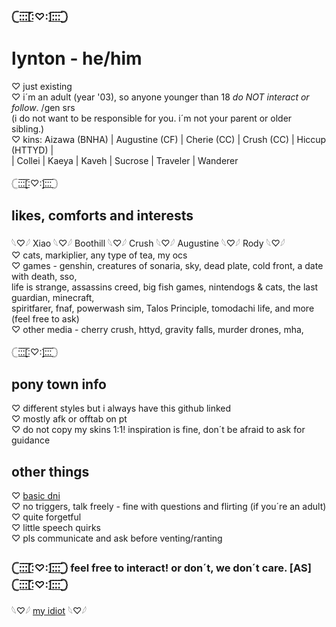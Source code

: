 ### 𓊆:̲̅:̲̅:̲̅[̲̅:♡:]̲̅:̲̅:̲̅:̲̅𓊇

# lynton - he/him 
♡ just existing <br>
♡ i´m an adult (year '03), so anyone younger than 18 *do NOT interact or follow*. /gen srs <br> (i do not want to be responsible for you. i´m not your parent or older sibling.) <br>
♡ kins: Aizawa (BNHA) | Augustine (CF) | Cherie (CC) | Crush (CC) | Hiccup (HTTYD) | <br>| Collei | Kaeya | Kaveh | Sucrose | Traveler | Wanderer 

𓊆:̲̅:̲̅:̲̅[̲̅:♡:]̲̅:̲̅:̲̅:̲̅𓊇
## likes, comforts and interests
𓆩♡𓆪 Xiao 𓆩♡𓆪 Boothill 𓆩♡𓆪 Crush 𓆩♡𓆪 Augustine 𓆩♡𓆪 Rody 𓆩♡𓆪 <br>
♡ cats, markiplier, any type of tea, my ocs <br>
♡ games - genshin, creatures of sonaria, sky, dead plate, cold front, a date with death, sso, <br> life is strange, assassins creed, big fish games, nintendogs & cats, the last guardian, minecraft, <br> spiritfarer, fnaf, powerwash sim, Talos Principle, tomodachi life, and more (feel free to ask) <br>
♡ other media - cherry crush, httyd, gravity falls, murder drones, mha, <br>

𓊆:̲̅:̲̅:̲̅[̲̅:♡:]̲̅:̲̅:̲̅:̲̅𓊇
## pony town info
♡ different styles but i always have this github linked <br>
♡ mostly afk or offtab on pt <br>
♡ do not copy my skins 1:1! inspiration is fine, don´t be afraid to ask for guidance <br>

## other things 
♡ [basic dni](https://dni-criteria.carrd.co/) <br>
♡ no triggers, talk freely - fine with questions and flirting (if you´re an adult) <br>
♡ quite forgetful <br>
♡ little speech quirks <br>
♡ pls communicate and ask before venting/ranting 

### 𓊆:̲̅:̲̅:̲̅[̲̅:♡:]̲̅:̲̅:̲̅:̲̅𓊇 feel free to interact! or don´t, we don´t care. \[AS\] 𓊆:̲̅:̲̅:̲̅[̲̅:♡:]̲̅:̲̅:̲̅:̲̅𓊇
𓆩♡𓆪 [my idiot](https://rentry.co/idolish7-lover) 𓆩♡𓆪
